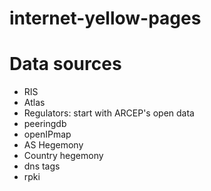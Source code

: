 # internet-yellow-pages


# Data sources
- RIS
- Atlas
- Regulators: start with ARCEP's open data
- peeringdb
- openIPmap
- AS Hegemony
- Country hegemony
- dns tags
- rpki
